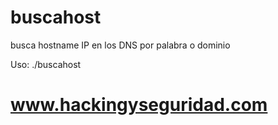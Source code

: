 # buscahost

busca hostname IP en los DNS por palabra o dominio

Uso: ./buscahost <palabra>

# www.hackingyseguridad.com
